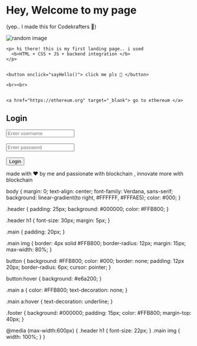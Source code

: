<html>
<head>
  <title> My First Landing Page for codekrafters😅 </title>
  <meta charset="UTF-8">
  <meta name="viewport" content="width=device-width, initial-scale=1">
  
  <link rel="stylesheet" href="style.css">
</head>
<body>

  
  <div class="header">
    <h1> Hey, Welcome to my page </h1>
    <p> (yep.. I made this for Codekrafters 🎉) </p>
  </div>

  
  <div class="main">
    <img src="https://ethereum.org/content/developers/tutorials/getting-started-with-ethereum-development-using-alchemy/ethereum-alchemy.png" alt="random image">

    <p> hi there! this is my first landing page.. i used 
      <b>HTML + CSS + JS + backend integration </b>
    </p>

    
    <button onclick="sayHello()"> click me pls 🚀 </button>

    <br><br>

    
    <a href="https://ethereum.org" target="_blank"> go to ethereum </a>
  </div>
  
<div class="login-box">
  <h2> Login </h2>
  <form action="/login" method="POST">
    <input type="text" name="username" placeholder="Enter username"><br><br>
    <input type="password" name="password" placeholder="Enter password"><br><br>
    <button type="submit"> Login </button>
  </form>
</div>


  
  <div class="footer">
    <p> made with ❤️ by me and passionate with blockchain , innovate more with blockchain </p>
  </div>

  
  <script src="script.js"></script>
</body>
</html>
body {
  margin: 0;
  text-align: center;
  font-family: Verdana, sans-serif;
  background: linear-gradient(to right, #FFFFFF, #FFFAE5); 
  color: #000; 
}


.header {
  padding: 25px;
  background: #000000; 
  color: #FFB800; 
}

.header h1 {
  font-size: 30px;
  margin: 5px;
}


.main {
  padding: 20px;
}

.main img {
  border: 4px solid #FFB800; 
  border-radius: 12px;
  margin: 15px;
  max-width: 80%;
}

button {
  background: #FFB800; 
  color: #000; 
  border: none;
  padding: 12px 20px;
  border-radius: 6px;
  cursor: pointer;
}

button:hover {
  background: #e6a200; 
}


.main a {
  color: #FFB800; 
  text-decoration: none;
}

.main a:hover {
  text-decoration: underline;
}


.footer {
  background: #000000; 
  padding: 15px;
  color: #FFB800; 
  margin-top: 40px;
}


@media (max-width:600px) {
  .header h1 {
    font-size: 22px;
  }
  .main img {
    width: 100%;
  }
}

